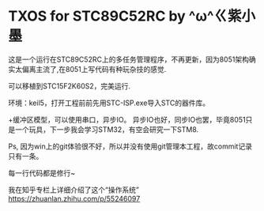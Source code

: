 # TXOS for STC89C52RC by ^ω^ㄍ紫小墨

这是一个运行在STC89C52RC上的多任务管理程序，不再更新，因为8051架构确实太偏离主流了,在8051上写代码有种玩杂技的感觉.

可以移植到STC15F2K60S2，完美运行.

环境：keil5，打开工程前前先用STC-ISP.exe导入STC的器件库。

+缓冲区模型，可以使用串口，异步IO。
异步IO也好，同步IO也罢，毕竟8051只是一个玩具，下一步我会学习STM32，有空会研究一下STM8.

Ps, 因为win上的git体验很不好，所以并没有使用git管理本工程，故commit记录只有一条。

每一行代码都是修行~

我在知乎专栏上详细介绍了这个“操作系统”
https://zhuanlan.zhihu.com/p/55246097
